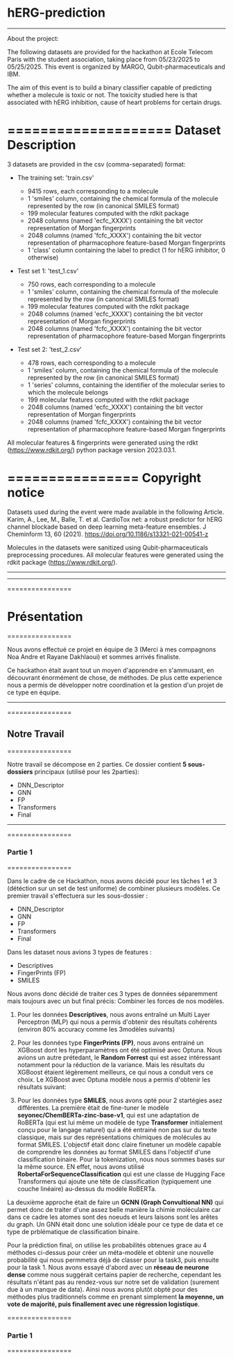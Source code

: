 # hERG-prediction

---

About the project:

The following datasets are provided for the hackathon at Ecole Telecom Paris with the student association,
taking place from 05/23/2025 to 05/25/2025.
This event is organized by MARGO, Qubit-pharmaceuticals and IBM.

The aim of this event is to build a binary classifier capable of predicting whether a molecule is toxic or not.
The toxicity studied here is that associated with hERG inhibition, cause of heart problems for certain drugs.

====================
Dataset Description
====================

3 datasets are provided in the csv (comma-separated) format:

- The training set: 'train.csv'
    - 9415 rows, each corresponding to a molecule
    - 1 'smiles' column, containing the chemical formula of the molecule represented by the row (in canonical SMILES format)
    - 199 molecular features computed with the rdkit package
    - 2048 columns (named 'ecfc_XXXX') containing the bit vector representation of Morgan fingerprints
    - 2048 columns (named 'fcfc_XXXX') containing the bit vector representation of pharmacophore feature-based Morgan fingerprints
    - 1 'class' column containing the label to predict (1 for hERG inhibitor, 0 otherwise)

- Test set 1: 'test_1.csv'
    - 750 rows, each corresponding to a molecule
    - 1 'smiles' column, containing the chemical formula of the molecule represented by the row (in canonical SMILES format)
    - 199 molecular features computed with the rdkit package
    - 2048 columns (named 'ecfc_XXXX') containing the bit vector representation of Morgan fingerprints
    - 2048 columns (named 'fcfc_XXXX') containing the bit vector representation of pharmacophore feature-based Morgan fingerprints

- Test set 2: 'test_2.csv'
    - 478 rows, each corresponding to a molecule
    - 1 'smiles' column, containing the chemical formula of the molecule represented by the row (in canonical SMILES format)
    - 1 'series' columns, containing the identifier of the molecular series to which the molecule belongs
    - 199 molecular features computed with the rdkit package
    - 2048 columns (named 'ecfc_XXXX') containing the bit vector representation of Morgan fingerprints
    - 2048 columns (named 'fcfc_XXXX') containing the bit vector representation of pharmacophore feature-based Morgan fingerprints


All molecular features & fingerprints were generated using the rdkt (https://www.rdkit.org/) python package version 2023.03.1.

================
Copyright notice
================

Datasets used during the event were made available in the following Article.
Karim, A., Lee, M., Balle, T. et al. CardioTox net: a robust predictor for hERG channel blockade based on
deep learning meta-feature ensembles. J Cheminform 13, 60 (2021). https://doi.org/10.1186/s13321-021-00541-z

Molecules in the datasets were sanitized using Qubit-pharmaceuticals preprocessing procedures.
All molecular features were generated using the rdkit package (https://www.rdkit.org/).

---
---

================
# Présentation
================

Nous avons effectué ce projet en équipe de 3 (Merci à mes compagnons Noa Andre et Rayane Dakhlaoui) et sommes arrivés finaliste.

Ce hackathon était avant tout un moyen d'apprendre en s'ammusant, en découvrant énormément de chose, de méthodes. 
De plus cette experience nous a permis de développer notre coordination et la gestion d'un projet de ce type en équipe.

---

================
## Notre Travail
================

Notre travail se décompose en 2 parties.
Ce dossier contient **5 sous-dossiers** principaux (utilisé pour les 2parties):

- DNN_Descriptor
- GNN
- FP
- Transformers
- Final
  
---

================
### Partie 1 
================

Dans le cadre de ce Hackathon, nous avons décidé pour les tâches 1 et 3 (détéction sur un set de test uniforme) de combiner plusieurs modèles.
Ce premier travail s'effectuera sur les sous-dossier : 

- DNN_Descriptor
- GNN
- FP
- Transformers
- Final

Dans les dataset nous avions 3 types de features : 
- Descriptives
- FingerPrints (FP)
- SMILES

Nous avons donc décidé de traiter ces 3 types de données séparemment mais toujours avec un but final précis: Combiner les forces de nos modèles.


1) Pour les données **Descriptives**, nous avons entraîné un Multi Layer Perceptron (MLP) qui nous a permis d'obtenir des résultats cohérents (environ 80% accuracy comme les 3modèles suivants)

2) Pour les données type **FingerPrints (FP)**, nous avons entrainé un XGBoost dont les hyperparamètres ont été optimisé avec Optuna. Nous avions un autre prétedant, le **Random Forrest** qui est assez intéressant notamment pour la réduction de la variance. Mais les résultats du XGBoost étaient légèrement meilleurs, ce qui nous a conduit vers ce choix.
Le XGBoost avec Optuna modèle nous a permis d'obtenir les résultats suivant:


4) Pour les données type **SMILES**, nous avons opté pour 2 startégies asez différentes. La première était de fine-tuner le modèle **seyonec/ChemBERTa-zinc-base-v1**, qui est une adaptation de RoBERTa (qui est lui même un modèle de type **Transformer** initialement conçu pour le langage naturel) qui a été entrainé non pas sur du texte classique, mais sur des représentations chimiques de molécules au format SMILES. L'objectif était donc claire finetuner un modèle capable de comprendre les données au format SMILES dans l'objectif d'une classification binaire. Pour la tokenization, nous nous sommes basés sur la même source. EN effet, nous avons utilisé **RobertaForSequenceClassification** qui est une classe de Hugging Face Transformers qui ajoute une tête de classification (typiquement une couche linéaire) au-dessus du modèle RoBERTa.

La deuxième approche était de faire un **GCNN (Graph Convultional NN)** qui permet donc de traiter d'une assez belle manière la chimie moléculaire car dans ce cadre les atomes sont des noeuds et leurs laisons sont les arêtes du graph. Un GNN était donc une solution idéale pour ce type de data et ce type de prblématique de classification binaire.


Pour la prédiction final, on utilise les probabilités obtenues grace au 4 méthodes ci-dessus pour créer un méta-modèle et obtenir une nouvelle probabilité qui nous permmetra déjà de classer pour la task3, puis ensuite pour la task 1. Nous avons essayé d'abord avec un **réseau de neurone dense** comme nous suggérait certains papier de recherche, cependant les résultats n'étant pas au rendez-vous sur notre set de validation (surement due à un manque de data). Ainsi nous avons plutôt obpté pour des méthodes plus traditionnels comme en prenant simplement **la moyenne, un vote de majorité, puis finallement avec une régression logistique**.

================
### Partie 1 
================



